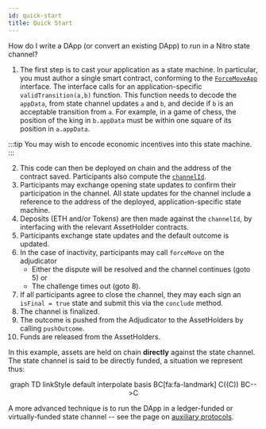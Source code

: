 ```yaml
---
id: quick-start
title: Quick Start
---
```


How do I write a DApp (or convert an existing DApp) to run in a Nitro state channel?

1. The first step is to cast your application as a state machine. In particular, you must author a single smart contract, conforming to the [`ForceMoveApp`](../natspec/ForceMoveApp) interface. The interface calls for an application-specific `validTransition(a,b)` function. This function needs to decode the `appData`, from state channel updates `a` and `b`, and decide if `b` is an acceptable transition from `a`. For example, in a game of chess, the position of the king in `b.appData` must be within one square of its position in `a.appData`.

:::tip
You may wish to encode economic incentives into this state machine.
:::

2. This code can then be deployed on chain and the address of the contract saved. Participants also compute the [`channelId`](../forcemove-and-nitro/force-move#channelid).
3. Participants may exchange opening state updates to confirm their participation in the channel. All state updates for the channel include a reference to the address of the deployed, application-specific state machine.
4. Deposits (ETH and/or Tokens) are then made against the `channelId`, by interfacing with the relevant AssetHolder contracts.
5. Participants exchange state updates and the default outcome is updated.
6. In the case of inactivity, participants may call `forceMove` on the adjudicator
   - Either the dispute will be resolved and the channel continues (goto 5) or
   - The challenge times out (goto 8).
7. If all participants agree to close the channel, they may each sign an `isFinal = true` state and submit this via the `conclude` method.
8. The channel is finalized.
9. The outcome is pushed from the Adjudicator to the AssetHolders by calling `pushOutcome`.
10. Funds are released from the AssetHolders.

In this example, assets are held on chain **directly** against the state channel. The state channel is said to be directly funded, a situation we represent thus:

<div class="mermaid" align="center">
graph TD
linkStyle default interpolate basis
BC[fa:fa-landmark]
C((C))
BC-->C
</div>

A more advanced technique is to run the DApp in a ledger-funded or virtually-funded state channel -- see the page on [auxiliary protocols](../client-specification/auxiliary-protocols).
